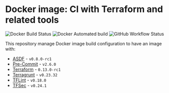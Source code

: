 # Docker image: CI with Terraform and related tools

![Docker Build Status](https://img.shields.io/docker/cloud/build/infopen/ci-infra-terraform)
![Docker Automated build](https://img.shields.io/docker/cloud/automated/infopen/ci-infra-terraform)
![GitHub Workflow Status](https://img.shields.io/github/workflow/status/infopen/docker-ci-infra-terraform/CI)

This repository manage Docker image build configuration to have an image with:

* [ASDF](https://github.com/asdf-vm/asdf) - `v0.8.0-rc1`
* [Pre-Commit](https://github.com/pre-commit/pre-commit) - `v2.6.0`
* [Terraform](https://www.terraform.io/) - `0.13.0-rc1`
* [Terragrunt](https://github.com/gruntwork-io/terragrunt) - `v0.23.32`
* [TFLint](https://github.com/terraform-linters/tflint) - `v0.18.0`
* [TFSec](https://github.com/liamg/tfsec) - `v0.24.1`
